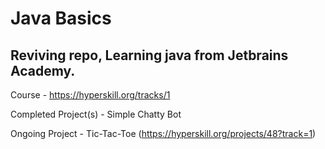 # Java Basics


## Reviving repo, Learning java from Jetbrains Academy.

Course - https://hyperskill.org/tracks/1

Completed Project(s) - Simple Chatty Bot

Ongoing Project - Tic-Tac-Toe (https://hyperskill.org/projects/48?track=1)
